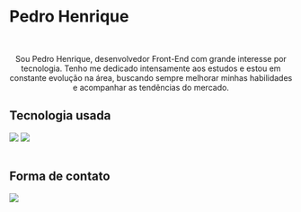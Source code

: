 <h1>Pedro Henrique</h1>
<br>
<p align="center">Sou Pedro Henrique, desenvolvedor Front-End com grande interesse por tecnologia. Tenho me dedicado intensamente aos estudos e estou em constante evolução na área, buscando sempre melhorar minhas habilidades e acompanhar as tendências do mercado.</p>

<h2>Tecnologia usada</h2>
<div display="inline-block">
  <img src="https://img.shields.io/badge/HTML5-E34F26?style=for-the-badge&logo=html5&logoColor=white">
  <img src="https://img.shields.io/badge/CSS3-1572B6?style=for-the-badge&logo=css3&logoColor=white">
</div>
<br>
<h2>Forma de contato</h2>
<a href="https://instagram.com/pedrohmx_"><img src=""><img src="https://img.shields.io/badge/Instagram-E4405F?style=for-the-badge&logo=instagram&logoColor=white"></a>
